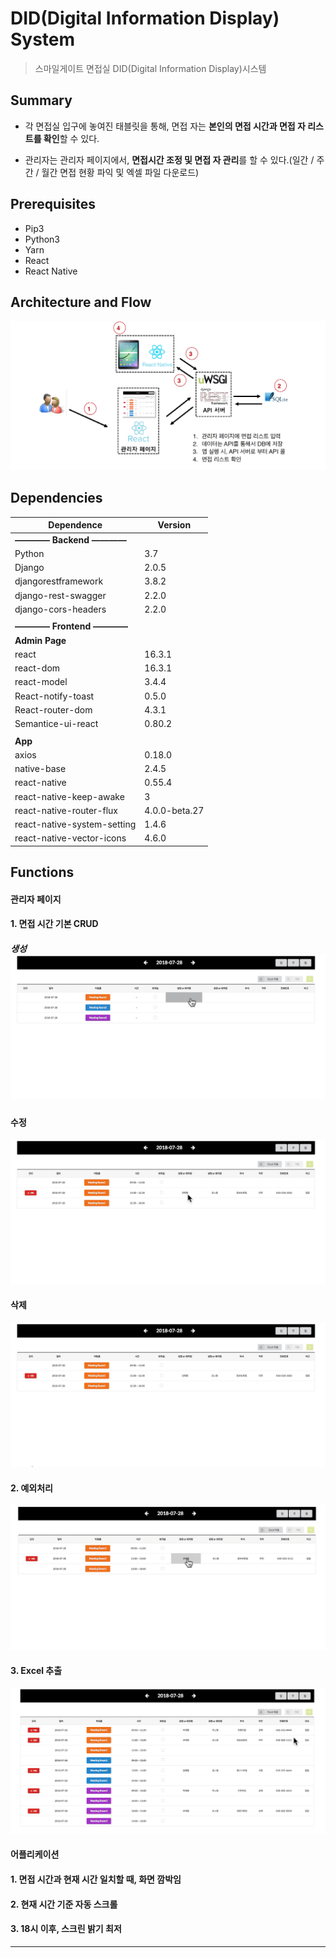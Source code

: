 # DID(Digital Information Display) System

> 스마일게이트 면접실 DID(Digital Information Display)시스템



## Summary

* 각 면접실 입구에 놓여진 태블릿을 통해, 면접 자는 **본인의 면접 시간과 면접 자 리스트를 확인**할 수 있다.

* 관리자는 관리자 페이지에서, **면접시간 조정 및 면접 자 관리**를 할 수 있다.(일간 / 주간 / 월간 면접 현황 파익 및 엑셀 파일 다운로드)



## Prerequisites

- Pip3
- Python3
- Yarn
- React
- React Native



## Architecture and Flow

![image-20190207074127133](assets/image-20190207074127133.png)





## Dependencies

| Dependence                  | Version       |
| --------------------------- | ------------- |
| **———— Backend ————**       |               |
| Python                      | 3.7           |
| Django                      | 2.0.5         |
| djangorestframework         | 3.8.2         |
| django-rest-swagger         | 2.2.0         |
| django-cors-headers         | 2.2.0         |
|                             |               |
| **———— Frontend ————**      |               |
| **Admin Page**              |               |
| react                       | 16.3.1        |
| react-dom                   | 16.3.1        |
| react-model                 | 3.4.4         |
| React-notify-toast          | 0.5.0         |
| React-router-dom            | 4.3.1         |
| Semantice-ui-react          | 0.80.2        |
|                             |               |
| **App**                     |               |
| axios                       | 0.18.0        |
| native-base                 | 2.4.5         |
| react-native                | 0.55.4        |
| react-native-keep-awake     | 3             |
| react-native-router-flux    | 4.0.0-beta.27 |
| react-native-system-setting | 1.4.6         |
| react-native-vector-icons   | 4.6.0         |



## Functions



#### 관리자 페이지



#### 1. 면접 시간 기본 CRUD



##### 생성​		![create](assets/create.gif)

##### 	



#### 수정

![update](assets/update.gif)





#### 삭제

![delete](assets/delete.gif)





#### 2. 예외처리

![exception](assets/exception-9491835.gif)





#### 3. Excel 추출

![excel2](assets/excel2.gif)







#### 어플리케이션

#### 	1. 면접 시간과 현재 시간 일치할 때, 화면 깜박임

#### 	2. 현재 시간 기준 자동 스크롤

#### 	3. 18시 이후, 스크린 밝기 최저







------

